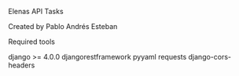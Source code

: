 Elenas API Tasks

Created by Pablo Andrés Esteban

Required tools

django >= 4.0.0
djangorestframework 
pyyaml
requests
django-cors-headers


